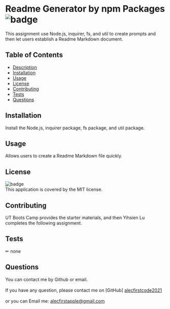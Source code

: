# Readme Generator by npm Packages ![badge](https://img.shields.io/badge/license-MIT-brightpink)


 This assignment use Node.js, inquirer, fs, and util to create prompts and then let users establish a Readme Markdown document. 

## Table of Contents
- [Description](#description)
- [Installation](#installation)
- [Usage](#usage)
- [License](#license)
- [Contributing](#contributing)
- [Tests](#tests)
- [Questions](#questions)

## Installation
 Install the Node.js, inquirer package, fs package, and util package.

## Usage
 Allows users to create a Readme Markdown file quickly.

## License
![badge](https://img.shields.io/badge/license-MIT-brightpink)
<br />
This application is covered by the MIT license. 

## Contributing
 UT Boots Camp provides the starter materials, and then Yihsien Lu completes the following assignment.

## Tests
✏ none

## Questions
You can contact me by Github or email.<br />
<br />
If you have any question, please contact me on [GitHub] [alecfirstcode2021](https://github.com/alecfirstcode2021)<br />
<br />
or you can Email me: alecfirstapple@gmail.com<br /><br />


